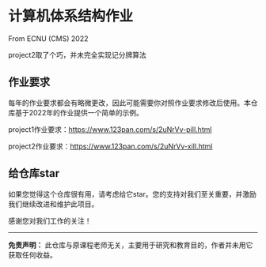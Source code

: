 # 计算机体系结构作业

From ECNU (CMS) 2022

project2取了个巧，并未完全实现记分牌算法

## 作业要求

每年的作业要求都会有略微更改，因此可能需要你对照作业要求修改后使用。本仓库基于2022年的作业提供一个简单的示例。

project1作业要求：https://www.123pan.com/s/2uNrVv-piIl.html

project2作业要求：https://www.123pan.com/s/2uNrVv-xiIl.html


## 给仓库star

如果您觉得这个仓库很有用，请考虑给它star。您的支持对我们至关重要，并激励我们继续改进和维护此项目。

感谢您对我们工作的关注！

------

**免责声明：** 此仓库与原课程老师无关，主要用于研究和教育目的，作者并未用它获取任何收益。